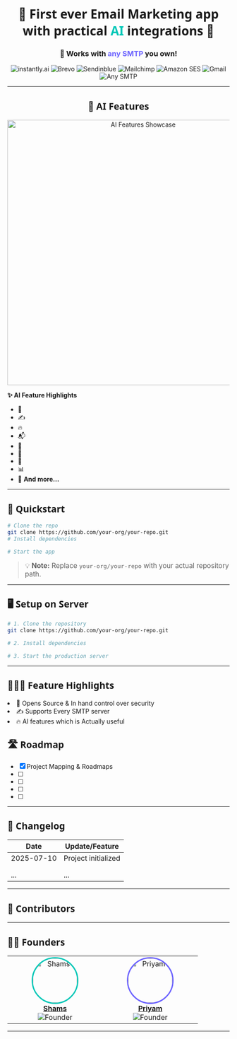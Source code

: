 






<h1 align="center">🚀 <span style="font-family: 'Segoe UI', sans-serif; font-weight: 700;">First ever Email Marketing app with practical <span style="color:#00C7B7;">AI</span> integrations</span> 🚀</h1>

<h3 align="center">💌 Works with <span style="color:#6C63FF;">any SMTP</span> you own!</h3>

<p align="center">
  <img alt="instantly.ai" src="https://img.shields.io/badge/instantly.ai-00C7B7?style=for-the-badge&logo=data:image/svg+xml;base64," />
  <img alt="Brevo" src="https://img.shields.io/badge/Brevo-1A73E8?style=for-the-badge&logo=brevo" />
  <img alt="Sendinblue" src="https://img.shields.io/badge/Sendinblue-005FF9?style=for-the-badge&logo=sendinblue" />
  <img alt="Mailchimp" src="https://img.shields.io/badge/Mailchimp-FFE01B?style=for-the-badge&logo=mailchimp" />
  <img alt="Amazon SES" src="https://img.shields.io/badge/Amazon%20SES-FF9900?style=for-the-badge&logo=amazon-aws" />
  <img alt="Gmail" src="https://img.shields.io/badge/Gmail-EA4335?style=for-the-badge&logo=gmail" />
  <img alt="Any SMTP" src="https://img.shields.io/badge/Any%20SMTP-6C63FF?style=for-the-badge" />
</p>

---


<h2 align="center">🤖 <span style="font-family: 'Segoe UI', sans-serif; font-weight: 700;">AI Features</span></h2>

<p align="center">
  <!-- Showcase media goes here -->
  <img src="./ai-showcase.png" alt="AI Features Showcase" width="600"/>
</p>

<summary><b>✨ AI Feature Highlights</b></summary>

<ul>

  <li>🧠 <b></b></li>
  <li>✍️ <b></b></li>
  <li>🔥 <b></b></li>
  <li>📬 <b></b></li>
  <li>🎯 <b></b></li>
  <li>🤝 <b></b></li>
  <li>💬 <b></b></li>
  <li>📊 <b></b></li>
  <li>🚀 <b>And more...</b></li>
</ul>

</details>

---


## 🚀 <span style="font-family: 'Segoe UI', sans-serif; font-weight: 700;">Quickstart</span>

```bash
# Clone the repo
git clone https://github.com/your-org/your-repo.git
# Install dependencies

# Start the app

```


> <span style="font-size: 1.1em;">💡 <b>Note:</b> Replace <code>your-org/your-repo</code> with your actual repository path.</span>

---


## 🖥️ <span style="font-family: 'Segoe UI', sans-serif; font-weight: 700;">Setup on Server</span>

```bash
# 1. Clone the repository
git clone https://github.com/your-org/your-repo.git
```

```bash
# 2. Install dependencies

```

```bash
# 3. Start the production server

```

---


## 🔮✨💫 <span style="font-family: 'Segoe UI', sans-serif; font-weight: 700;">Feature Highlights</span>


<li>🧠 Opens Source & In hand control over security <b></b></li>
<li>✍️ Supports Every SMTP server <b></b></li>
<li>🔥 AI features which is Actually useful <b></b></li>




## 🛣️ <span style="font-family: 'Segoe UI', sans-serif; font-weight: 700;">Roadmap</span>

- [x] Project Mapping & Roadmaps
- [ ] 
- [ ] 
- [ ] 
- [ ] 

---


## 📢 <span style="font-family: 'Segoe UI', sans-serif; font-weight: 700;">Changelog</span>

| Date       | Update/Feature                |
|------------|------------------------------|
| 2025-07-10 | Project initialized          |
|            |    |
|            |    |
| ...        | ...                          |

---


## 👥 <span style="font-family: 'Segoe UI', sans-serif; font-weight: 700;">Contributors</span>

<!-- Add contributors here -->

---




## 🧑‍💼 <span style="font-family: 'Segoe UI', sans-serif; font-weight: 700;">Founders</span>

<table align="center">
  <tr>
    <td align="center" width="200">
      <a href="https://github.com/ShamsForge">
        <img src="https://avatars.githubusercontent.com/u/10200000?v=4" width="100" height="100" style="border-radius:50%; border: 3px solid #00C7B7;" alt="Shams"/>
        <br/>
        <b>Shams</b>
      </a>
      <br/>
      <img alt="Founder" src="https://img.shields.io/badge/Founder-blue?style=flat-square" />
    </td>
    <td align="center" width="200">
      <a href="https://github.com/priyambuilds">
        <img src="https://avatars.githubusercontent.com/u/10200001?v=4" width="100" height="100" style="border-radius:50%; border: 3px solid #6C63FF;" alt="Priyam"/>
        <br/>
        <b>Priyam</b>
      </a>
      <br/>
      <img alt="Founder" src="https://img.shields.io/badge/Founder-blue?style=flat-square" />
    </td>
  </tr>
</table>

---


